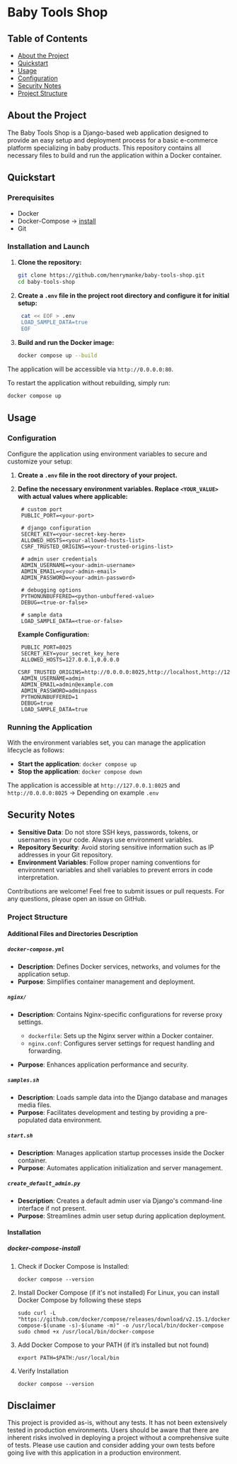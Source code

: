 # Baby Tools Shop

## Table of Contents
- [About the Project](#about-the-project)
- [Quickstart](#quickstart)
- [Usage](#usage)
- [Configuration](#configuration)
- [Security Notes](#security-notes)
- [Project Structure](#project-structure)

## About the Project
The Baby Tools Shop is a Django-based web application designed to provide an easy setup and deployment process for a basic e-commerce platform specializing in baby products. This repository contains all necessary files to build and run the application within a Docker container.

## Quickstart

### Prerequisites
- Docker
- Docker-Compose -> [install](#docker-compose-install)
- Git

### Installation and Launch
1. **Clone the repository:**
   ```bash
   git clone https://github.com/henrymanke/baby-tools-shop.git
   cd baby-tools-shop
   ```

2. **Create a `.env` file in the project root directory and configure it for initial setup:**
   ```bash
    cat << EOF > .env
    LOAD_SAMPLE_DATA=true
    EOF
   ```

3. **Build and run the Docker image:**
   ```bash
   docker compose up --build
   ```

The application will be accessible via `http://0.0.0.0:80`.

To restart the application without rebuilding, simply run:
```bash
docker compose up
```

## Usage

### Configuration
Configure the application using environment variables to secure and customize your setup:

1. **Create a `.env` file in the root directory of your project.**
2. **Define the necessary environment variables. Replace `<YOUR_VALUE>` with actual values where applicable:**

   ```plaintext
    # custom port
    PUBLIC_PORT=<your-port>

    # django configuration
    SECRET_KEY=<your-secret-key-here>
    ALLOWED_HOSTS=<your-allowed-hosts-list>
    CSRF_TRUSTED_ORIGINS=<your-trusted-origins-list>
    
    # admin user credentials
    ADMIN_USERNAME=<your-admin-username>
    ADMIN_EMAIL=<your-admin-email>
    ADMIN_PASSWORD=<your-admin-password>
    
    # debugging options
    PYTHONUNBUFFERED=<python-unbuffered-value>
    DEBUG=<true-or-false>
    
    # sample data
    LOAD_SAMPLE_DATA=<true-or-false>
   ```

   **Example Configuration:**
   ```plaintext
    PUBLIC_PORT=8025
    SECRET_KEY=your_secret_key_here
    ALLOWED_HOSTS=127.0.0.1,0.0.0.0
    CSRF_TRUSTED_ORIGINS=http://0.0.0.0:8025,http://localhost,http://127.0.0.1
    ADMIN_USERNAME=admin
    ADMIN_EMAIL=admin@example.com
    ADMIN_PASSWORD=adminpass
    PYTHONUNBUFFERED=1
    DEBUG=true
    LOAD_SAMPLE_DATA=true
   ```

### Running the Application
With the environment variables set, you can manage the application lifecycle as follows:
- **Start the application**: `docker compose up`
- **Stop the application**: `docker compose down`

The application is accessible at `http://127.0.0.1:8025` and `http://0.0.0.0:8025` -> Depending on example `.env`

## Security Notes
- **Sensitive Data**: Do not store SSH keys, passwords, tokens, or usernames in your code. Always use environment variables.
- **Repository Security**: Avoid storing sensitive information such as IP addresses in your Git repository.
- **Environment Variables**: Follow proper naming conventions for environment variables and shell variables to prevent errors in code interpretation.

Contributions are welcome! Feel free to submit issues or pull requests. For any questions, please open an issue on GitHub.

### Project Structure

#### Additional Files and Directories Description

##### `docker-compose.yml`
- **Description**: Defines Docker services, networks, and volumes for the application setup.
- **Purpose**: Simplifies container management and deployment.

##### `nginx/`
- **Description**: Contains Nginx-specific configurations for reverse proxy settings.
  - `dockerfile`: Sets up the Nginx server within a Docker container.
  - `nginx.conf`: Configures server settings for request handling and forwarding.
  
- **Purpose**: Enhances application performance and security.

##### `samples.sh`
- **Description**: Loads sample data into the Django database and manages media files.
- **Purpose**: Facilitates development and testing by providing a pre-populated data environment.

##### `start.sh`
- **Description**: Manages application startup processes inside the Docker container.
- **Purpose**: Automates application initialization and server management.

##### `create_default_admin.py`
- **Description**: Creates a default admin user via Django's command-line interface if not present.
- **Purpose**: Streamlines admin user setup during application deployment.

#### Installation
##### docker-compose-install
  1. Check if Docker Compose is Installed:
      ```
      docker compose --version
      ```
  2. Install Docker Compose (if it's not installed)
      For Linux, you can install Docker Compose by following these steps
      ```
      sudo curl -L "https://github.com/docker/compose/releases/download/v2.15.1/docker-compose-$(uname -s)-$(uname -m)" -o /usr/local/bin/docker-compose
      sudo chmod +x /usr/local/bin/docker-compose
      ```
  3. Add Docker Compose to your PATH (if it’s installed but not found)
      ```
      export PATH=$PATH:/usr/local/bin
      ```
  4. Verify Installation
      ```
      docker compose --version
      ```


## Disclaimer

This project is provided as-is, without any tests. It has not been extensively tested in production environments. Users should be aware that there are inherent risks involved in deploying a project without a comprehensive suite of tests. Please use caution and consider adding your own tests before going live with this application in a production environment.
